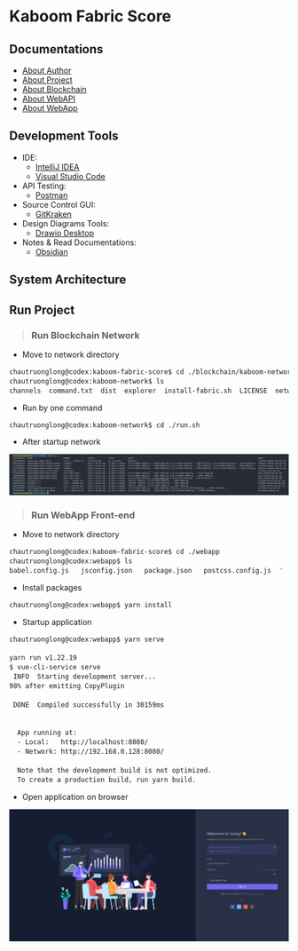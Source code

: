 # Kaboom Fabric Score

## Documentations

- [About Author](documentations/kaboom-fabric-score/author.md)
- [About Project](documentations/kaboom-fabric-score/project-information.md)
- [About Blockchain](documentations/kaboom-fabric-score/blockchain-kaboom-fabric-score.md)
- [About WebAPI](documentations/kaboom-fabric-score/webapi-kaboom-fabric-score.md)
- [About WebApp](documentations/kaboom-fabric-score/webapp-kaboom-fabric-sorce.md)

## Development Tools

- IDE:
  - [IntelliJ IDEA](https://www.jetbrains.com/idea/download/#section=linux)
  - [Visual Studio Code](https://code.visualstudio.com/download)
- API Testing:
  - [Postman](https://www.postman.com/downloads/)
- Source Control GUI:
  - [GitKraken](https://www.gitkraken.com/)
- Design Diagrams Tools:
  - [Drawio Desktop](https://github.com/jgraph/drawio-desktop)
- Notes & Read Documentations:
  - [Obsidian](https://obsidian.md/download)

## System Architecture

## Run Project

>### Run Blockchain Network

- Move to network directory

```bash
chautruonglong@codex:kaboom-fabric-score$ cd ./blockchain/kaboom-network
chautruonglong@codex:kaboom-network$ ls
channels  command.txt  dist  explorer  install-fabric.sh  LICENSE  network.png  network.sh  organizations  run.sh  scripts
```

- Run by one command

```bash
chautruonglong@codex:kaboom-network$ cd ./run.sh
```

- After startup network

![Network](./documentations/images/network.png)

>### Run WebApp Front-end

- Move to network directory

```bash
chautruonglong@codex:kaboom-fabric-score$ cd ./webapp
chautruonglong@codex:webapp$ ls
babel.config.js   jsconfig.json   package.json   postcss.config.js  ' .prettierignore'   public   src   themeConfig.js   vue.config.js   yarn.lock
```

- Install packages

```bash
chautruonglong@codex:webapp$ yarn install
```

- Startup application

```bash
chautruonglong@codex:webapp$ yarn serve

yarn run v1.22.19
$ vue-cli-service serve
 INFO  Starting development server...
98% after emitting CopyPlugin

 DONE  Compiled successfully in 30159ms                                                                                                                                                                                                           10:04:42 PM


  App running at:
  - Local:   http://localhost:8080/ 
  - Network: http://192.168.0.128:8080/

  Note that the development build is not optimized.
  To create a production build, run yarn build.
```

- Open application on browser

![WebApp](./documentations/images/webapp.png)
